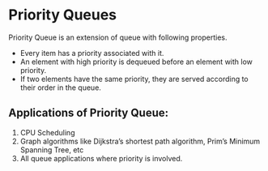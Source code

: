 # Priority Queues

Priority Queue is an extension of queue with following properties.

- Every item has a priority associated with it.
- An element with high priority is dequeued before an element with low priority.
- If two elements have the same priority, they are served according to their order in the queue.

## Applications of Priority Queue:

1) CPU Scheduling
2) Graph algorithms like Dijkstra’s shortest path algorithm, Prim’s Minimum Spanning Tree, etc
3) All queue applications where priority is involved.
